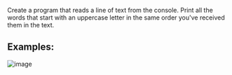 Create a program that reads a line of text from the console. Print all the words that start with an uppercase letter in the same order you've received them in the text.

## Examples:

![image](https://user-images.githubusercontent.com/45227327/215353058-86a2c144-9a47-4428-a115-991c06a4d0d4.png)
